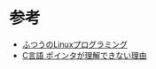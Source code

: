 # 参考

* [ふつうのLinuxプログラミング](http://i.loveruby.net/ja/linuxprog/)
* [C言語 ポインタが理解できない理由](http://gihyo.jp/book/2011/978-4-7741-4611-9)
